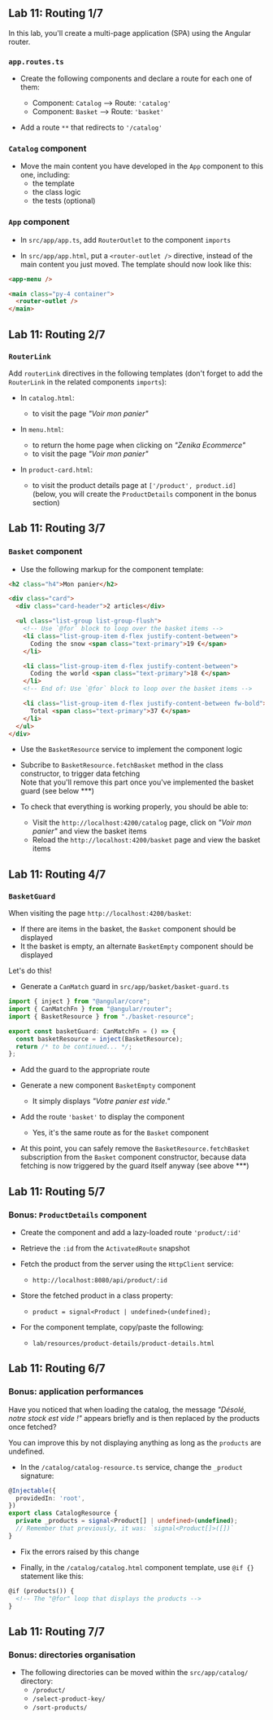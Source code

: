 ## Lab 11: Routing 1/7

In this lab, you'll create a multi-page application (SPA) using the Angular router.

### `app.routes.ts`

- Create the following components and declare a route for each one of them:

  - Component: `Catalog` --> Route: `'catalog'`
  - Component: `Basket` --> Route: `'basket'`

- Add a route `**` that redirects to `'/catalog'`

### `Catalog` component

- Move the main content you have developed in the `App` component to this one, including:
  - the template
  - the class logic
  - the tests (optional)

### `App` component

- In `src/app/app.ts`, add `RouterOutlet` to the component `imports`

- In `src/app/app.html`, put a `<router-outlet />` directive, instead of the main content you just moved.
  The template should now look like this:

```html
<app-menu />

<main class="py-4 container">
  <router-outlet />
</main>
```



## Lab 11: Routing 2/7
### `RouterLink`

Add `routerLink` directives in the following templates (don't forget to add the `RouterLink` in the related components `imports`):

- In `catalog.html`:

  - to visit the page _"Voir mon panier"_

- In `menu.html`:

  - to return the home page when clicking on _"Zenika Ecommerce"_
  - to visit the page _"Voir mon panier"_

- In `product-card.html`:
  - to visit the product details page at `['/product', product.id]`<br />
    (below, you will create the `ProductDetails` component in the bonus section)



## Lab 11: Routing 3/7
### `Basket` component

- Use the following markup for the component template:

```html
<h2 class="h4">Mon panier</h2>

<div class="card">
  <div class="card-header">2 articles</div>

  <ul class="list-group list-group-flush">
    <!-- Use `@for` block to loop over the basket items -->
    <li class="list-group-item d-flex justify-content-between">
      Coding the snow <span class="text-primary">19 €</span>
    </li>

    <li class="list-group-item d-flex justify-content-between">
      Coding the world <span class="text-primary">18 €</span>
    </li>
    <!-- End of: Use `@for` block to loop over the basket items -->

    <li class="list-group-item d-flex justify-content-between fw-bold">
      Total <span class="text-primary">37 €</span>
    </li>
  </ul>
</div>
```

- Use the `BasketResource` service to implement the component logic

- Subcribe to `BasketResource.fetchBasket` method in the class constructor, to trigger data fetching<br />
  Note that you'll remove this part once you've implemented the basket guard (see below ***)

- To check that everything is working properly, you should be able to:
  - Visit the `http://localhost:4200/catalog` page, click on _"Voir mon panier"_ and view the basket items
  - Reload the `http://localhost:4200/basket` page and view the basket items



## Lab 11: Routing 4/7
### `BasketGuard`

When visiting the page `http://localhost:4200/basket`:

- If there are items in the basket, the `Basket` component should be displayed
- It the basket is empty, an alternate `BasketEmpty` component should be displayed

Let's do this!

- Generate a `CanMatch` guard in `src/app/basket/basket-guard.ts`

```ts
import { inject } from "@angular/core";
import { CanMatchFn } from "@angular/router";
import { BasketResource } from "./basket-resource";

export const basketGuard: CanMatchFn = () => {
  const basketResource = inject(BasketResource);
  return /* to be continued... */;
};
```

- Add the guard to the appropriate route

- Generate a new component `BasketEmpty` component
  - It simply displays _"Votre panier est vide."_

- Add the route `'basket'` to display the component
  - Yes, it's the same route as for the `Basket` component

- At this point, you can safely remove the `BasketResource.fetchBasket` subscription from the `Basket` component constructor, 
  because data fetching is now triggered by the guard itself anyway (see above ***)



## Lab 11: Routing 5/7
### Bonus: `ProductDetails` component

- Create the component and add a lazy-loaded route `'product/:id'`

- Retrieve the `:id` from the `ActivatedRoute` snapshot

- Fetch the product from the server using the `HttpClient` service:
  - `http://localhost:8080/api/product/:id`

- Store the fetched product in a class property:
  - `product = signal<Product | undefined>(undefined);`

- For the component template, copy/paste the following:
  - `lab/resources/product-details/product-details.html`



## Lab 11: Routing 6/7
### Bonus: application performances

Have you noticed that when loading the catalog, the message _"Désolé, notre stock est vide !"_ appears briefly and is then replaced by the products once fetched?

You can improve this by not displaying anything as long as the `products` are undefined.

- In the `/catalog/catalog-resource.ts` service, change the `_product` signature: 

```ts
@Injectable({
  providedIn: 'root',
})
export class CatalogResource {
  private _products = signal<Product[] | undefined>(undefined);
  // Remember that previously, it was: `signal<Product[]>([])`
}
```

- Fix the errors raised by this change

- Finally, in the `/catalog/catalog.html` component template, use `@if {}` statement like this:

```html
@if (products()) {
  <!-- The "@for" loop that displays the products -->
}
```



## Lab 11: Routing 7/7
### Bonus: directories organisation

- The following directories can be moved within the `src/app/catalog/` directory:
  - `/product/`
  - `/select-product-key/`
  - `/sort-products/`
